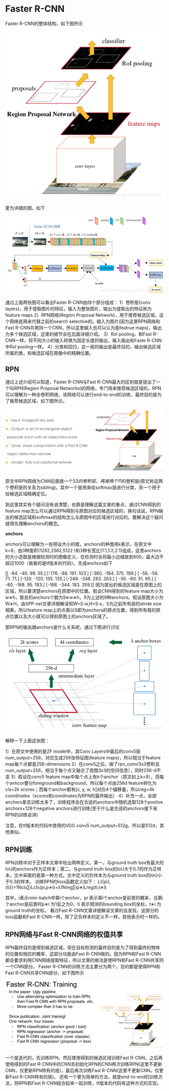 # Faster R-CNN



Faster R-CNN的整体结构，如下图所示 

<img src="picture/204_101.png">



更为详细的图，如下 

<img src="picture/204_102.jpeg">

通过上面两张图可以看出Faster R-CNN由四个部分组成： 
1）卷积层(conv layers)，用于提取图片的特征，输入为整张图片，输出为提取出的特征称为feature maps 
2）RPN网络(Region Proposal Network)，用于推荐候选区域，这个网络是用来代替之前的search selective的。输入为图片(因为这里RPN网络和Fast R-CNN共用同一个CNN，所以这里输入也可以认为是featrue maps)，输出为多个候选区域，这里的细节会在后面详细介绍。 
3）RoI pooling，和Fast R-CNN一样，将不同大小的输入转换为固定长度的输出，输入输出和Faste R-CNN中RoI pooling一样。 
4）分类和回归，这一层的输出是最终目的，输出候选区域所属的类，和候选区域在图像中的精确位置。

## **RPN** 

通过上述介绍可以知道，Faster R-CNN与Fast R-CNN最大的区别就是提出了一个叫RPN(Region Proposal Networks)的网络，专门用来推荐候选区域的，RPN可以理解为一种全卷积网络，该网络可以进行end-to-end的训练，最终目的是为了推荐候选区域，如下图所示。

<img src="picture/204_103.png">

原文中RPN网络为CNN后面接一个3*3的卷积层，再接两个1*1的卷积层(原文称这两个卷积层的关系为sibling)，其中一个是用来给softmax层进行分类，另一个用于给候选区域精确定位。

到这里其实有个疑问没有说清楚，也算是理解这篇文章的重点，通过CNN得到的feature map怎么可以通过RPN得到与原图对应的候选区域的，换句话说，RPN输出的候选区域和softmax的结构怎么与原图中的区域进行对应的。要解决这个疑问就得先理解anchors的概念。

**anchors**

anchors可以理解为一些预设大小的框，anchors的种类用k表示，在原文中k=9，由3种面积(1282,2562,5122
)和3种长宽比(1:1,1:2,2:1)组成，这里anchors的大小选取是根据检测时的图像定义，在检测时会将最小边缩放到600，最大边不超过1000（我看的是tf版本的代码）。生成anchors如下

[[ -84.  -40.   99.   55.]
 [-176.  -88.  191.  103.]
 [-360. -184.  375.  199.]
 [ -56.  -56.   71.   71.]
 [-120. -120.  135.  135.]
 [-248. -248.  263.  263.]
 [ -36.  -80.   51.   95.]
 [ -80. -168.   95.  183.]
 [-168. -344.  183.  359.]] 
因为提出的候选区域是在原图上的区域，所以要清楚anchors在原图中的位置。假设CNN得到的feature map大小为w∗h，那总的anchors个数为9∗w∗h，9为上述的9种anchors。假设原图大小为W∗H，由SPP-net文章详细解读知W=S⋅w,H=S⋅s，S为之前所有层的stride size相乘，所以feature map上的点乘以S即为anchors的原点位置，得到所有框的原点位置以及大小就可以得到原图上的anchors区域了。

那RPN的输出跟anchors是什么关系呢，通过下图进行讨论 

<img src="picture/204_104.png">

解释一下上面这张图：

1）在原文中使用的是ZF model中，其Conv Layers中最后的conv5层num_output=256，对应生成256张特征图(feature maps)，所以相当于feature map每个点都是256-dimensions 
2）在conv5之后，做了rpn_conv/3x3卷积且num_output=256，相当于每个点又融合了周围3x3的空间信息），同时256-d不变 
3）假设在conv5 feature map中每个点上有k个anchor（原文如上k=9），而每个anhcor要分foreground和background，所以每个点由256d feature转化为cls=2k scores；而每个anchor都有[x, y, w, h]对应4个偏移量，所以reg=4k coordinates（scores和coordinates为RPN的最终输出） 
4）补充一点，全部anchors拿去训练太多了，训练程序会在合适的anchors中随机选取128个postive anchors+128个negative anchors进行训练(至于什么是合适的anchors接下来RPN的训练会讲)

注意，在tf版本的代码中使用的VGG conv5 num_output=512g，所以是512d，其他类似。

## RPN训练

RPN训练中对于正样本文章中给出两种定义。第一，与ground truth box有最大的IoU的anchors作为正样本；第二，与ground truth box的IoU大于0.7的作为正样本。文中采取的是第一种方式。文中定义的负样本为与ground truth box的IoU小于0.3的样本。 
训练RPN的loss函数定义如下： 
L({pi},{ti})=1Ncls∑iLcls(pi,p∗i)+λ1Nreg∑ip∗iLreg(ti,t∗i)

其中，i表示mini-batch中第i个anchor，pi
表示第i个anchor是前景的概率，当第i个anchor是前景时p∗i
为1反之为0，ti
表示预测的bounding box的坐标，t∗i
为ground truth的坐标。 
看过Fast R-CNN文章详细解读文章的会发现，这部分的loss函数和Fast R-CNN一样，除了正负样本的定义不一样，其他表示时一样的。

 ## **RPN网络与Fast R-CNN网络的权值共享** 

RPN最终目的是得到候选区域，但在目标检测的最终目的是为了得到最终的物体的位置和相应的概率，这部分功能由Fast R-CNN做的。因为RPN和Fast R-CNN都会要求利用CNN网络提取特征，所以文章的做法是使RPN和Fast R-CNN共享同一个CNN部分。 
Faster R-CNN的训练方法主要分为两个，目的都是使得RPN和Fast R-CNN共享CNN部分，如下图所示 

<img src="picture/204_105.png">

一个是迭代的，先训练RPN，然后使用得到的候选区域训练Fast R-CNN，之后再使用得到的Fast R-CNN中的CNN去初始化RPN的CNN再次训练RPN(这里不更新CNN，仅更新RPN特有的层)，最后再次训练Fast R-CNN(这里不更新CNN，仅更新Fast R-CNN特有的层)。 
还有一个更为简单的方法，就是end-to-end的训练方法，将RPN和Fast R-CNN结合起来一起训练，tf版本的代码有这种方式的实现。

